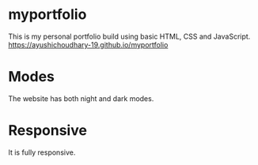 # myportfolio
This is my personal portfolio build using basic HTML, CSS and JavaScript.
https://ayushichoudhary-19.github.io/myportfolio

# Modes
The website has both night and dark modes.

# Responsive
It is fully responsive.
